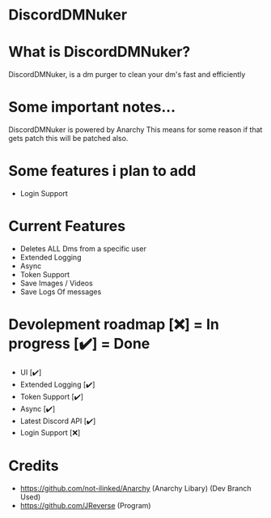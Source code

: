 # DiscordDMNuker

# What is DiscordDMNuker?
DiscordDMNuker, is a dm purger to clean your dm's fast and efficiently

# Some important notes...
DiscordDMNuker is powered by Anarchy This means for some reason if that gets patch this will be patched also.

# Some features i plan to add
- Login Support

# Current Features
- Deletes ALL Dms from a specific user
- Extended Logging
- Async
- Token Support
- Save Images / Videos
- Save Logs Of messages

# Devolepment roadmap [❌] = In progress [✔️] = Done
- UI [✔️]
- Extended Logging [✔️]
- Token Support [✔️]
- Async [✔️]
- Latest Discord API [✔️]
- Login Support [❌]

# Credits
- https://github.com/not-ilinked/Anarchy (Anarchy Libary) (Dev Branch Used)
- https://github.com/JReverse (Program)
